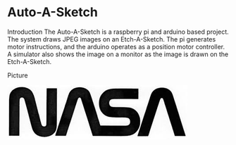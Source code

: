 # Auto-A-Sketch

Introduction
The Auto-A-Sketch is a raspberry pi and arduino based project. The system draws JPEG images on an Etch-A-Sketch. The pi generates motor instructions, and the arduino operates as a position motor controller. A simulator also shows the image on a monitor as the image is drawn on the Etch-A-Sketch.

Picture

![alt text](https://github.com/jondolan/auto-a-sketch/blob/master/images/nasaworm.jpg?raw=true)
